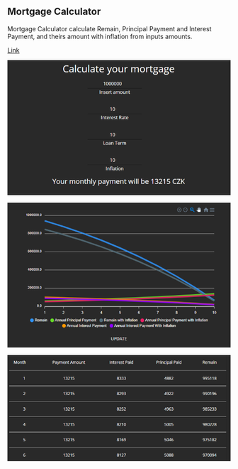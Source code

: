 ## Mortgage Calculator
Mortgage Calculator calculate Remain, Principal Payment and Interest Payment, and theirs amount with inflation from inputs amounts.

[Link](https://github.com/RomanRDQ/it-absolvent/tree/master/src/routes/MortgageCalculator)

[![N|Mortgage](https://github.com/RomanRDQ/it-absolvent/blob/master/src/assets/img/md/mortgage/mortgage1.png?raw=true)](https://github.com/RomanRDQ/it-absolvent/blob/master/src/assets/img/md/mortgage/mortgage1.png?raw=true)

[![N|Blog](https://github.com/RomanRDQ/it-absolvent/blob/master/src/assets/img/md/mortgage/mortgage2.png?raw=true)](https://github.com/RomanRDQ/it-absolvent/blob/master/src/assets/img/md/mortgage/mortgage2.png?raw=true)

[![N|Blog](https://github.com/RomanRDQ/it-absolvent/blob/master/src/assets/img/md/mortgage/mortgage3.png?raw=true)](https://github.com/RomanRDQ/it-absolvent/blob/master/src/assets/img/md/mortgage/mortgage3.png?raw=true)
